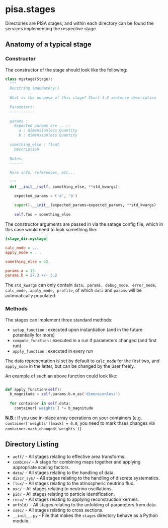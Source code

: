 # pisa.stages

Directories are PISA stages, and within each directory can be found the services implementing the respective stage.

## Anatomy of a typical stage

### Constructor
The constructor of the stage should look like the following:

```python
class mystage(Stage):
  """
  Docstring (mandatory!)
  
  What is the purpose of this stage? Short 1-2 sentence description
  
  Parameters:
  -----------
  
  params :
    Expected params are .. ::
      a : dimensionless Quantity
      b : dimensionless Quantity
  
  something_else : float
    Description
    
  Notes:
  ------
  
  More info, references, etc...
  
  """
  def __init__(self, something_else, **std_kwargs):

    expected_params = ('a', 'b')
    
    super().__init__(expected_params=expected_params, **std_kwargs)
    
    self.foo = something_else
```

The constructor arguments are passed in via the satage config file, which in this case would need to look something like:

 ```ini
 [stage_dir.mystage]

calc_mode = ...
apply_mode = ...

something_else = 42.

params.a = 13.
params.b = 27.3 +/- 3.2
```

The `std_kwargs` can only contain `data, params, debug_mode, error_mode, calc_mode, apply_mode, profile`, of which `data` and `params` will be autmoatically populated.


### Methods

The stages can implement three standard methods:
* `setup_function` : executed upon instantiation (and in the future potentially for more)
* `compute_function` : executed in a run if parameters changed (and first run)
* `apply_function` : executed in every run

The data representation is set by default to `calc_mode` for the first two, and `apply_mode` in the latter, but can be changed by the user freely.

An example of such an above function could look like:

```python

def apply_function(self):
  b_magnitude = self.params.b.m_as('dimensionless')
  
  for container in self.data:
    container['weights'] *= b_magnitude
```
**N.B.:** If you use in-place array operations on your containers (e.g. `container['weights'][mask] = 0.0`, you need to mark thses changes via `container.mark_changed('weights')`)

## Directory Listing

* `aeff/` - All stages relating to effective area transforms.
* `combine/` - A stage for combining maps together and applying appropriate scaling factors. 
* `data/` - All stages relating to the handling of data.
* `discr_sys/` - All stages relating to the handling of discrete systematics.
* `flux/` - All stages relating to the atmospheric neutrino flux.
* `osc/` - All stages relating to neutrino oscillations. 
* `pid/` - All stages relating to particle identification.
* `reco/` - All stages relating to applying reconstruction kernels.
* `unfold/` - All stages relating to the unfolding of parameters from data.
* `xsec/` - All stages relating to cross sections.
* `__init__.py` - File that makes the `stages` directory behave as a Python module.
